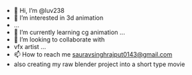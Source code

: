 - 👋 Hi, I’m @luv238
- 👀 I’m interested in 3d animation
-  ...
- 🌱 I’m currently learning cg animation ...
- 💞️ I’m looking to collaborate with
-  vfx artist ...
- 📫 How to reach me sauravsinghrajput0143@gmail.com 
- also creating my raw blender project into a short type movie


<!---
luv238/luv238 is a ✨ special ✨ repository because its `README.md` (this file) appears on your GitHub profile.
You can click the Preview link to take a look at your changes.
--->
